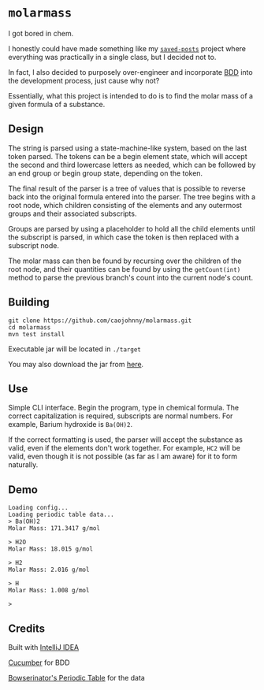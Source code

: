 # `molarmass`

I got bored in chem.

I honestly could have made something like my 
[`saved-posts`](https://github.com/caojohnny/saved-posts)
project where everything was practically in a single class,
but I decided not to.

In fact, I also decided to purposely over-engineer and
incorporate [BDD](https://docs.cucumber.io/bdd/overview/)
into the development process, just cause why not?

Essentially, what this project is intended to do is to find
the molar mass of a given formula of a substance.

## Design

The string is parsed using a state-machine-like system, based on the
last token parsed. The tokens can be a begin element state, which will
accept the second and third lowercase letters as needed, which can be
followed by an end group or begin group state, depending on the token.

The final result of the parser is a tree of values that is possible to
reverse back into the original formula entered into the parser. The tree
begins with a root node, which children consisting of the elements and
any outermost groups and their associated subscripts.

Groups are parsed by using a placeholder to hold all the child elements
until the subscript is parsed, in which case the token is then replaced
with a subscript node.

The molar mass can then be found by recursing over the children of the
root node, and their quantities can be found by using the `getCount(int)`
method to parse the previous branch's count into the current node's count.

## Building

``` shell
git clone https://github.com/caojohnny/molarmass.git
cd molarmass
mvn test install
```

Executable jar will be located in `./target`

You may also download the jar from [here](https://github.com/caojohnny/molarmass/releases/tag/1.0-SNAPSHOT).

## Use

Simple CLI interface. Begin the program, type in chemical formula. The
correct capitalization is required, subscripts are normal numbers. For
example, Barium hydroxide is `Ba(OH)2`.

If the correct formatting is used, the parser will accept the substance
as valid, even if the elements don't work together. For example, `HC2` will
be valid, even though it is not possible (as far as I am aware) for it to
form naturally.

## Demo

```
Loading config...
Loading periodic table data...
> Ba(OH)2
Molar Mass: 171.3417 g/mol

> H2O
Molar Mass: 18.015 g/mol

> H2
Molar Mass: 2.016 g/mol

> H
Molar Mass: 1.008 g/mol

> 
```

## Credits

Built with [IntelliJ IDEA](https://www.jetbrains.com/idea/)

[Cucumber](https://cucumber.io/) for BDD

[Bowserinator's Periodic Table](https://github.com/Bowserinator/Periodic-Table-JSON/) for the data
